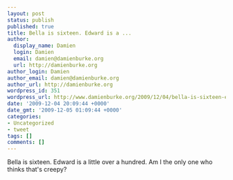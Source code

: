 ```yaml
---
layout: post
status: publish
published: true
title: Bella is sixteen. Edward is a ...
author:
  display_name: Damien
  login: Damien
  email: damien@damienburke.org
  url: http://damienburke.org
author_login: Damien
author_email: damien@damienburke.org
author_url: http://damienburke.org
wordpress_id: 351
wordpress_url: http://www.damienburke.org/2009/12/04/bella-is-sixteen-edward-is-a/
date: '2009-12-04 20:09:44 +0000'
date_gmt: '2009-12-05 01:09:44 +0000'
categories:
- Uncategorized
- tweet
tags: []
comments: []
---
```

<p>Bella is sixteen. Edward is a little over a hundred. Am I the only one who thinks that's creepy?</p>
